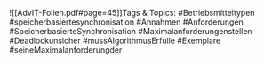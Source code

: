 
![[AdvIT-Folien.pdf#page=45]]Tags & Topics:
   #Betriebsmitteltypen
   #speicherbasiertesynchronisation
   #Annahmen
   #Anforderungen
   #SpeicherbasierteSynchronisation
   #Maximalanforderungenstellen
   #Deadlockunsicher
   #mussAlgorithmusErfulle
   #Exemplare
   #seineMaximalanforderungder
